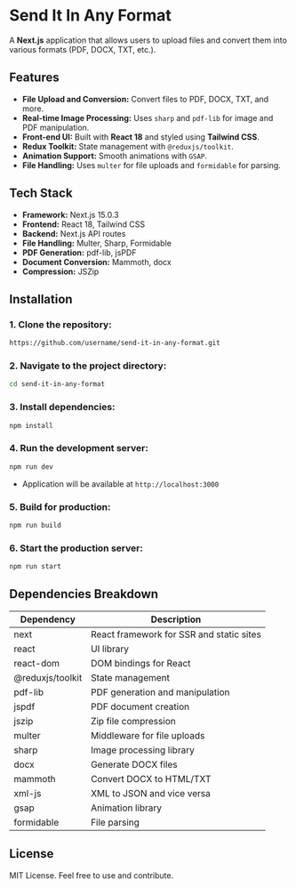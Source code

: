 # Send It In Any Format

A **Next.js** application that allows users to upload files and convert them into various formats (PDF, DOCX, TXT, etc.).

## Features
- **File Upload and Conversion:** Convert files to PDF, DOCX, TXT, and more.
- **Real-time Image Processing:** Uses `sharp` and `pdf-lib` for image and PDF manipulation.
- **Front-end UI:** Built with **React 18** and styled using **Tailwind CSS**.
- **Redux Toolkit:** State management with `@reduxjs/toolkit`.
- **Animation Support:** Smooth animations with `GSAP`.
- **File Handling:** Uses `multer` for file uploads and `formidable` for parsing.

## Tech Stack
- **Framework:** Next.js 15.0.3
- **Frontend:** React 18, Tailwind CSS
- **Backend:** Next.js API routes
- **File Handling:** Multer, Sharp, Formidable
- **PDF Generation:** pdf-lib, jsPDF
- **Document Conversion:** Mammoth, docx
- **Compression:** JSZip

## Installation

### 1. Clone the repository:
```bash
https://github.com/username/send-it-in-any-format.git
```

### 2. Navigate to the project directory:
```bash
cd send-it-in-any-format
```

### 3. Install dependencies:
```bash
npm install
```

### 4. Run the development server:
```bash
npm run dev
```
- Application will be available at `http://localhost:3000`

### 5. Build for production:
```bash
npm run build
```

### 6. Start the production server:
```bash
npm run start
```

## Dependencies Breakdown
| Dependency            | Description                                 |
|-----------------------|---------------------------------------------|
| next                  | React framework for SSR and static sites    |
| react                 | UI library                                  |
| react-dom             | DOM bindings for React                      |
| @reduxjs/toolkit      | State management                            |
| pdf-lib               | PDF generation and manipulation             |
| jspdf                 | PDF document creation                       |
| jszip                 | Zip file compression                        |
| multer                | Middleware for file uploads                 |
| sharp                 | Image processing library                    |
| docx                  | Generate DOCX files                         |
| mammoth               | Convert DOCX to HTML/TXT                    |
| xml-js                | XML to JSON and vice versa                  |
| gsap                  | Animation library                           |
| formidable            | File parsing                                |

## License
MIT License. Feel free to use and contribute.

